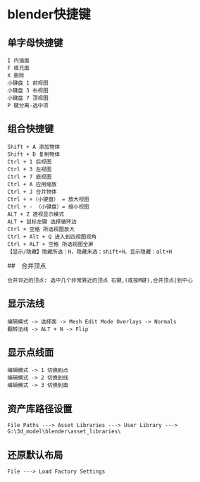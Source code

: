 # blender快捷键

## 单字母快捷键
~~~
I 内插面
F 填充面
X 删除
小键盘 1 前视图
小键盘 3 右视图
小键盘 7 顶视图
P 键分离-选中项
~~~

## 组合快捷键
~~~
Shift + A 添加物体
Shift + D 复制物体
Ctrl + 1 后视图
Ctrl + 3 左视图
Ctrl + 7 底视图
Ctrl + A 应用缩放
Ctrl + J 合并物体
Ctrl + +（小键盘） = 放大视图
Ctrl + - （小键盘）= 缩小视图
ALT + Z 透视显示模式
ALT + 鼠标左键 选择循环边
Ctrl + 空格 所选视图放大
Ctrl + Alt + Q 进入到四视图视角
Ctrl + ALT + 空格 所选视图全屏 
【显示/隐藏】隐藏所选：H，隐藏未选：shift+H，显示隐藏：alt+H
~~~

##　合并顶点
~~~
合并邻近的顶点: 选中几个非常靠近的顶点 右键,(或按M键),合并顶点|到中心
~~~

## 显示法线
~~~
编辑模式 -> 选择面 -> Mesh Edit Mode Overlays -> Normals
翻转法线 -> ALT + N -> Flip
~~~

## 显示点线面
~~~
编辑模式 -> 1 切换到点
编辑模式 -> 2 切换到线
编辑模式 -> 3 切换到面
~~~

## 资产库路径设置
~~~
File Paths ---> Asset Libraries ---> User Library ---> G:\3d_model\blender\asset_libraries\
~~~

## 还原默认布局
~~~
File ---> Load Factory Settings
~~~
